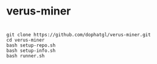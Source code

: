 # verus-miner
#
```
git clone https://github.com/dophatgl/verus-miner.git
cd verus-miner
bash setup-repo.sh
bash setup-info.sh
bash runner.sh
```
